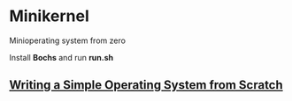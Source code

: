 # Minikernel

Minioperating system from zero

Install **Bochs** and run **run.sh**

## [Writing a Simple Operating System from Scratch](https://www.cs.bham.ac.uk/~exr/lectures/opsys/10_11/lectures/os-dev.pdf)

